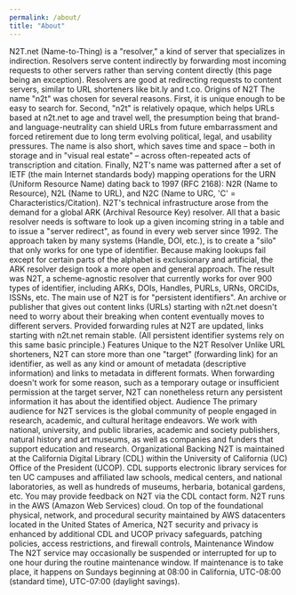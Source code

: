 ```yaml
---
permalink: /about/
title: "About"
---
```


N2T.net (Name-to-Thing) is a "resolver," a kind of server that specializes in indirection. Resolvers serve content indirectly by forwarding most incoming requests to other servers rather than serving content directly (this page being an exception). Resolvers are good at redirecting requests to content servers, similar to URL shorteners like bit.ly and t.co.
Origins of N2T
The name "n2t" was chosen for several reasons. First, it is unique enough to be easy to search for. Second, "n2t" is relatively opaque, which helps URLs based at n2t.net to age and travel well, the presumption being that brand- and language-neutrality can shield URLs from future embarrassment and forced retirement due to long term evolving political, legal, and usability pressures. The name is also short, which saves time and space – both in storage and in "visual real estate" – across often-repeated acts of transcription and citation. Finally, N2T's name was patterned after a set of IETF (the main Internet standards body) mapping operations for the URN (Uniform Resource Name) dating back to 1997 (RFC 2168): N2R (Name to Resource), N2L (Name to URL), and N2C (Name to URC, 'C' = Characteristics/Citation).
N2T's technical infrastructure arose from the demand for a global ARK (Archival Resource Key) resolver. All that a basic resolver needs is software to look up a given incoming string in a table and to issue a "server redirect", as found in every web server since 1992. The approach taken by many systems (Handle, DOI, etc.), is to create a "silo" that only works for one type of identifier. Because making lookups fail except for certain parts of the alphabet is exclusionary and artificial, the ARK resolver design took a more open and general approach. The result was N2T, a scheme-agnostic resolver that currently works for over 900 types of identifier, including ARKs, DOIs, Handles, PURLs, URNs, ORCIDs, ISSNs, etc.
The main use of N2T is for "persistent identifiers". An archive or publisher that gives out content links (URLs) starting with n2t.net doesn't need to worry about their breaking when content eventually moves to different servers. Provided forwarding rules at N2T are updated, links starting with n2t.net remain stable. (All persistent identifier systems rely on this same basic principle.)
Features Unique to the N2T Resolver
Unlike URL shorteners, N2T can store more than one "target" (forwarding link) for an identifier, as well as any kind or amount of metadata (descriptive information) and links to metadata in different formats. When forwarding doesn't work for some reason, such as a temporary outage or insufficient permission at the target server, N2T can nonetheless return any persistent information it has about the identified object.
Audience
The primary audience for N2T services is the global community of people engaged in research, academic, and cultural heritage endeavors. We work with national, university, and public libraries, academic and society publishers, natural history and art museums, as well as companies and funders that support education and research.
Organizational Backing
N2T is maintained at the California Digital Library (CDL) within the University of California (UC) Office of the President (UCOP). CDL supports electronic library services for ten UC campuses and affiliated law schools, medical centers, and national laboratories, as well as hundreds of museums, herbaria, botanical gardens, etc. You may provide feedback on N2T via the CDL contact form.
N2T runs in the AWS (Amazon Web Services) cloud. On top of the foundational physical, network, and procedural security maintained by AWS datacenters located in the United States of America, N2T security and privacy is enhanced by additional CDL and UCOP privacy safeguards, patching policies, access restrictions, and firewall controls,
Maintenance Window
The N2T service may occasionally be suspended or interrupted for up to one hour during the routine maintenance window. If maintenance is to take place, it happens on Sundays beginning at 08:00 in California, UTC-08:00 (standard time), UTC-07:00 (daylight savings).
